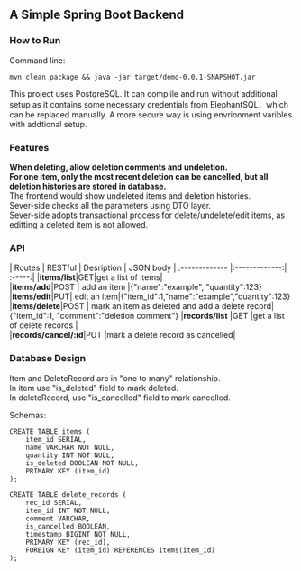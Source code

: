## A Simple Spring Boot Backend ##
### How to Run ####
 Command line:    

```mvn clean package && java -jar target/demo-0.0.1-SNAPSHOT.jar``` 
 
This project uses PostgreSQL. It can complile and run without additional setup as it contains some necessary credentials from ElephantSQL，which can be replaced manually. A more secure way is using envrionment varibles with addtional setup.
### Features ###
**When deleting, allow deletion comments and undeletion.**   
**For one item, only the most recent deletion can be cancelled, but all deletion histories are stored in database.**  
The frontend would show undeleted items and deletion histories.  
Sever-side checks all the parameters using DTO layer.  
Sever-side adopts transactional process for delete/undelete/edit items, as editting a deleted item is not allowed.   

### API ###

| Routes        | RESTful          | Desription | JSON body
| :------------- |:-------------:| :-----:|
 |**items/list**|GET|get a list of items|    
 |**items/add**|POST | add an item |{"name":"example", "quantity":123}  
 |**items/edit**|PUT| edit an item|{"item_id":1,"name":"example","quantity":123}   
|**items/delete**|POST | mark an item as deleted and add a delete record|{"item_id":1, "comment":"deletion comment"}
|**records/list** |GET |get a list of delete records  |  
|**records/cancel/:id**|PUT  |mark a delete record as cancelled|  
  


### Database Design ###
Item and DeleteRecord are in "one to many" relationship.  
In item use "is\_deleted" field to mark deleted.   
In deleteRecord, use "is\_cancelled" field to mark cancelled.  

Schemas:  
```
CREATE TABLE items (  
    item_id SERIAL,  
    name VARCHAR NOT NULL,
    quantity INT NOT NULL,
    is_deleted BOOLEAN NOT NULL,
    PRIMARY KEY (item_id)
);
```  
```  
CREATE TABLE delete_records (
    rec_id SERIAL,
    item_id INT NOT NULL,
    comment VARCHAR,
    is_cancelled BOOLEAN,
    timestamp BIGINT NOT NULL,
    PRIMARY KEY (rec_id),
    FOREIGN KEY (item_id) REFERENCES items(item_id)
);
```